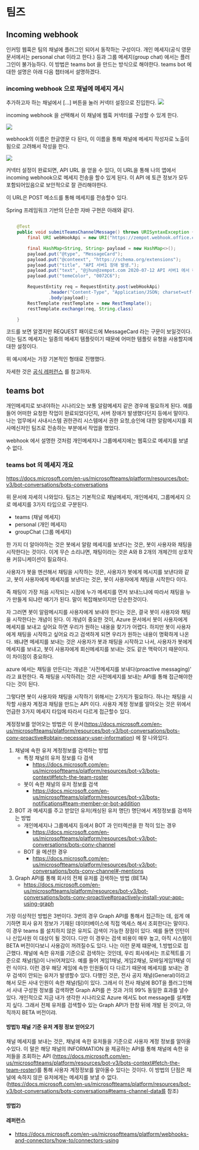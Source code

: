 

# 팀즈


## Incoming webhook

인커밍 웹훅은 팀의 채널에 플러그인 되어서 동작하는 구성이다. 개인 메세지(공식 영문 문서에서는 personal chat 이라고 한다.) 등과 그룹 메세지(group chat) 에서는 플러그인이 불가능하다. 이 방법은 teams bot 을 만드는 방식으로 해야한다. teams bot 에 대한 설명은 아래 다음 챕터에서 설명하겠다.

### incoming webhook 으로 채널에 메세지 게시

추가하고자 하는 채널에서 [...] 버튼을 눌러 커넥터 설정으로 진입한다.
![](../_posts/2021-05-11-13-55-22.png)

incoming webhook 을 선택해서 이 채널에 웹훅 커넥터를 구성할 수 있게 한다.

![](../_posts/2021-05-11-13-57-03.png)

webhook의 이름은 한글영문 다 된다, 이 이름을 통해 채널에 메세지 작성자로 노출이 됨으로 고려해서 작성을 한다.

![](../_posts/2021-05-11-13-57-43.png)

커넥터 설정이 완료되면, API URL 을 얻을 수 있다, 이 URL을 통해 나의 앱에서 incoming webhook으로 메세지 전송을 할수 있게 된다.
이 API 에 토큰 정보가 모두 포함되어있음으로 보안적으로 잘 관리해야한다.

이 URL은 POST 메소드를 통해 메세지를 전송할수 있다.

Spring 프레임워크 기반의 단순한 자바 구현은 아래와 같다.

```java

    @Test
    public void submitTeamsChannelMessage() throws URISyntaxException {
        final URI webHookApi = new URI("https://zempot.webhook.office.com/webhookb2/토큰정보..");

        final HashMap<String, String> payload = new HashMap<>();
        payload.put("@type", "MessageCard");
        payload.put("@conteext", "https://schema.org/extensions");
        payload.put("title", "API 서버1 장애 발생.");
        payload.put("text", "@jhun@zempot.com 2020-07-12 API 서버1 에서 하트비트가 10초 이상 수신이 되지 않습니다.");
        payload.put("temeColor", "0072C6");

        RequestEntity req = RequestEntity.post(webHookApi)
                .header("Content-Type", "Application/JSON; charset=utf-8")
                .body(payload);
        RestTemplate restTemplate = new RestTemplate();
        restTemplate.exchange(req, String.class)

    }

```

코드를 보면 알겠지만 REQUEST 패이로드에 MessageCard 라는 구문이 보일것이다. 이는 팀즈 메세지는 일종의 메세지 템플릿이기 때문에 어떠한 템플릿 유형을 사용할지에 대한 설정이다.

위 예시에서는 가장 기본적인 형태로 진행했다.

자세한 것은 [공식 레퍼런스](https://docs.microsoft.com/en-us/microsoftteams/platform/webhooks-and-connectors/how-to/connectors-using) 를 참고하자.


## teams bot

개인메세지로 보내야하는 시나리오는 보통 알람메세지 같은 경우에 필요하게 된다. 예를 들어 어떠한 요청한 작업이 완료되었다던지, 서버 장애가 발생했다던지 등에서 말이다. 나는 업무에서 사내시스템 권한관리 시스템에서 권한 요청,승인에 대한 알람메시지를 회사메신저인 팀즈로 전송하는 부분에서 작업을 했었다. 

webhook 에서 설명한 것처럼 개인메세지나 그룹메세지에는 웹훅으로 메세지를 보낼수 없다. 

### teams bot 의 메세지 개요

https://docs.microsoft.com/en-us/microsoftteams/platform/resources/bot-v3/bot-conversations/bots-conversations

위 문서에 자세히 나와있다. 팀즈는 기본적으로 채널메세지, 개인메세지, 그룹메세지 으로 메세지를 3가지 타입으로 구분된다.

- teams (채널 메세지) 
- personal (개인 메세지)
- groupChat (그룹 메세지)

한 가지 더 알아야하는 것은 봇에서 알람 메세지를 보낸다는 것은, 봇이 사용자와 채팅을 시작한다는 것이다. 이게 무슨 소리냐면, 채팅이라는 것은 A와 B 2개의 개체간의 상호작용 커뮤니케이션이 필요하다. 

사용자가 봇을 멘션해서 채팅을 시작하는 것은, 사용자가 봇에게 메시지를 보낸다와 같고,
봇이 사용자에게 메세지를 보낸다는 것은, 봇이 사용자에게 채팅을 시작한다 이다.

즉 채팅이 가장 처음 시작되는 시점에 누가 메세지를 먼저 보내느냐에 따라서 채팅을 누가 만들게 되냐란 얘기가 된다.
말이 복잡해보이지만 단순한것이다.

자 그러면 봇이 알람메시지를 사용자에게 보내야 한다는 것은, 결국 봇이 사용자와 채팅을 시작한다는 개념이 된다. 이 개념이 중요한 것이, Azure 문서에서 봇이 사용자에게 메세지를 보내고 싶어요 하면 우리가 원하는 내용을 찾기가 어렵다. 하지만 봇이 사용자에게 채팅을 시작하고 싶어요 라고 검색하게 되면 우리가 원하는 내용이 명확하게 나온다. 
왜냐면 메세지를 보내는 것은 사용자가 봇과 채팅을 시작하고 나서, 사용자가 봇에게 메세지를 보내고, 봇이 사용자에게 회신메세지를 보내는 것도 같은 맥락이기 때문이다. 이 차이점이 중요하다.
 
azure 에서는 채팅을 만든다는 개념은 '사전메세지를 보내다(proactive messaging)' 라고 표현한다. 즉 채팅을 시작하려는 것은 사전메세지를 보내는 API를 통해 접근해야한다는 것이 된다.

그렇다면 봇이 사용자와 채팅을 시작하기 위해서는 2가지가 필요하다. 하나는 채팅을 시작할 사용자 계정과 채팅을 만드는 API 이다. 사용자 계정 정보를 알아오는 것은 위에서 언급한 3가지 메세지 타입에 따라서 다르게 접근할수 있다.

계정정보를 얻어오는 방법은 이 문서(https://docs.microsoft.com/en-us/microsoftteams/platform/resources/bot-v3/bot-conversations/bots-conv-proactive#obtain-necessary-user-information) 에 잘 나와있다.

1. 채널에 속한 유저 계정정보를 검색하는 방법
    - 특정 채널의 유저 정보를 다 검색
        - https://docs.microsoft.com/en-us/microsoftteams/platform/resources/bot-v3/bots-context#fetch-the-team-roster
    - 봇이 속한 채널의 유저 정보를 검색
        - https://docs.microsoft.com/en-us/microsoftteams/platform/resources/bot-v3/bots-notifications#team-member-or-bot-addition
2. BOT 과 메세지를 주고 받았던 유저(캐싱된 유저 명단) 명단에서 계정정보를 검색하는 방법
    -  개인메세지나 그룹메세지 등에서 BOT 과 인터렉션을 한 적이 있는 경우
        - https://docs.microsoft.com/en-us/microsoftteams/platform/resources/bot-v3/bot-conversations/bots-conv-channel
    - BOT 을 메션한 경우
        - https://docs.microsoft.com/en-us/microsoftteams/platform/resources/bot-v3/bot-conversations/bots-conv-channel#-mentions
3. Graph API를 통해 회사의 전체 유저를 검색하는 방법 (BETA)
    - https://docs.microsoft.com/en-us/microsoftteams/platform/resources/bot-v3/bot-conversations/bots-conv-proactive#proactively-install-your-app-using-graph

가장 이상적인 방법은 3번이다. 3번의 경우 Graph API를 통해서 접근하는 데, 쉽게 얘기하면 회사 유저 정보가 기재된 데이터베이스에 직접 엑세스 해서 조회한다는 말이다. 이 경우 teams 를 설치하지 않은 유저도 검색이 가능한 장점이 있다. 예를 들면 인턴이나 신입사원 이 대상이 될 것이다. 다만 이 경우는 검색 비용이 매우 높고, 아직 시스템이 BETA 버전이다보니 사용감이 꺼려질수도 있다. 나는 이런 문제 떄문에, 1.방법으로 접근했다. 채널에 속한 유저를 기준으로 검색하는 것인데, 우리 회사에서는 프로젝트를 기준으로 채널(팀)이 나뉘어져있다. 예를 들어 게임1채널, 게임2채널, 모바일게임1채널 이런 식이다. 이런 경우 해당 게임에 속한 인원들이 다 다르기 때문에 메세지를 보내는 경우 검색이 안되는 유저가 발생할수 있다. 다행인 것은, 전사 공지 채널(General)이라고 해서 모든 사내 인원이 속한 채널(팀)이 있다. 그래서 이 전사 채널에 BOT을 플러그인해서 사내 구성원 정보를 검색하면 Graph API를 쓴 것과 거의 99% 동일한 효과를 낼수 있다. 개인적으로 지금 내가 생각한 시나리오로 Azure 에서도 bot message를 설계했지 싶다. 그래서 전체 유저를 검색할수 있는 Graph API가 한참 뒤에 개발 된 것이고, 아직까지 BETA 버전이랴.  

#### 방법1) 채널 기준 유저 계정 정보 얻어오기

채널 메세지를 보내는 것은, 채널에 속한 유저들을 기준으로 사용자 계정 정보를 알아올수있다. 이 말은 해당 채널의 INFORMATION 을 제공하는 API를 통해 채널에 속한 유저들을 조회하는 API (https://docs.microsoft.com/en-us/microsoftteams/platform/resources/bot-v3/bots-context#fetch-the-team-roster)를 통해 사용자 계정정보를 알아올수 있다는 것이다. 이 방법의 단점은 채널에 속하지 않은 유저에게는 메세지를 보낼 수 없다.  (https://docs.microsoft.com/en-us/microsoftteams/platform/resources/bot-v3/bot-conversations/bots-conversations#teams-channel-data를 참조)

#### 방법2)


#### 레퍼런스

- https://docs.microsoft.com/en-us/microsoftteams/platform/webhooks-and-connectors/how-to/connectors-using

